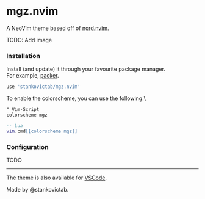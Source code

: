 # mgz.nvim

A NeoVim theme based off of [nord.nvim](https://github.com/shaunsingh/nord.nvim).

TODO: Add image

### Installation

Install (and update) it through your favourite package manager.\
For example, [packer](https://github.com/wbthomason/packer.nvim).

```lua
use 'stankovictab/mgz.nvim'
```

To enable the colorscheme, you can use the following.\
```vim
" Vim-Script
colorscheme mgz
```

```lua
-- Lua
vim.cmd[[colorscheme mgz]]
```

### Configuration

TODO

---

The theme is also available for [VSCode](https://github.com/stankovictab/mgz-dark-theme).

Made by @stankovictab.
